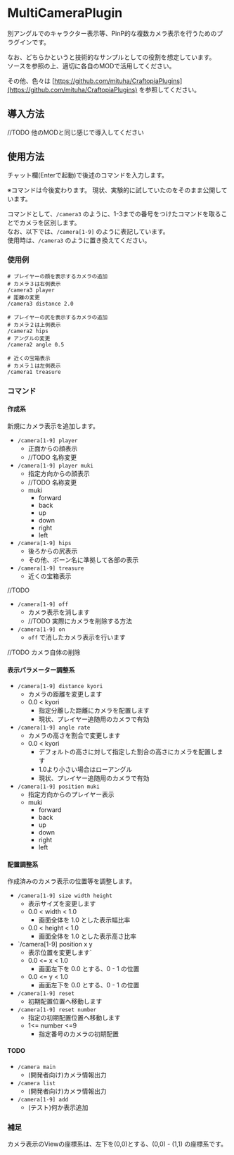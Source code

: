 ﻿MultiCameraPlugin
===============================

別アングルでのキャラクター表示等、PinP的な複数カメラ表示を行うためのプラグインです。  

なお、どちらかというと技術的なサンプルとしての役割を想定しています。  
ソースを参照の上、適切に各自のMODで活用してください。  

その他、色々は [https://github.com/mituha/CraftopiaPlugins](https://github.com/mituha/CraftopiaPlugins) を参照してください。

## 導入方法
//TODO	他のMODと同じ感じで導入してください


## 使用方法
チャット欄(Enterで起動)で後述のコマンドを入力します。  

※コマンドは今後変わります。
現状、実験的に試していたのをそのまま公開しています。  

コマンドとして、`/camera3` のように、1-3までの番号をつけたコマンドを取ることでカメラを区別します。  
なお、以下では、`/camera[1-9]` のように表記しています。  
使用時は、`/camera3` のように置き換えてください。

### 使用例
```
# プレイヤーの顔を表示するカメラの追加
# カメラ３は右側表示
/camera3 player
# 距離の変更
/camera3 distance 2.0

# プレイヤーの尻を表示するカメラの追加
# カメラ２は上側表示
/camera2 hips
# アングルの変更
/camera2 angle 0.5

# 近くの宝箱表示
# カメラ１は左側表示
/camera1 treasure

```

### コマンド
#### 作成系
新規にカメラ表示を追加します。

* `/camera[1-9] player`
	+ 正面からの顔表示
	+ //TODO 名称変更
* `/camera[1-9] player muki`
	+ 指定方向からの顔表示
	+ //TODO 名称変更
	+ muki
		+ forward
		+ back
		+ up
		+ down
		+ right
		+ left
* `/camera[1-9] hips`
	+ 後ろからの尻表示
	+ その他、ボーン名に準拠して各部の表示
* `/camera[1-9] treasure`
	+ 近くの宝箱表示

//TODO

* `/camera[1-9] off`
	+ カメラ表示を消します
	+ //TODO 実際にカメラを削除する方法
* `/camera[1-9] on`
	+ `off` で消したカメラ表示を行います

//TODO カメラ自体の削除

#### 表示パラメーター調整系
* `/camera[1-9] distance kyori`
	+ カメラの距離を変更します
	+ 0.0 < kyori
		+ 指定分離した距離にカメラを配置します
		+ 現状、プレイヤー追随用のカメラで有効
* `/camera[1-9] angle rate`
	+ カメラの高さを割合で変更します
	+ 0.0 < kyori
		+ デフォルトの高さに対して指定した割合の高さにカメラを配置します
		+ 1.0より小さい場合はローアングル
		+ 現状、プレイヤー追随用のカメラで有効
* `/camera[1-9] position muki`
	+ 指定方向からのプレイヤー表示
	+ muki
		+ forward
		+ back
		+ up
		+ down
		+ right
		+ left

#### 配置調整系
作成済みのカメラ表示の位置等を調整します。

* `/camera[1-9] size width height`
	+ 表示サイズを変更します
	+ 0.0 < width < 1.0
		+ 画面全体を 1.0 とした表示幅比率
	+ 0.0 < height < 1.0
		+ 画面全体を 1.0 とした表示高さ比率
* `/camera[1-9] position x y
	+ 表示位置を変更します`
	+ 0.0 <= x < 1.0
		+ 画面左下を 0.0 とする、0 - 1 の位置
	+ 0.0 <= y < 1.0
		+ 画面左下を 0.0 とする、0 - 1 の位置
* `/camera[1-9] reset`
	+ 初期配置位置へ移動します
* `/camera[1-9] reset number`
	+ 指定の初期配置位置へ移動します
	+ 1<= number <=9
		+ 指定番号のカメラの初期配置

#### TODO
* `/camera main`
	+ (開発者向け)カメラ情報出力
* `/camera list`
	+ (開発者向け)カメラ情報出力
* `/camera[1-9] add`
	+ (テスト)何か表示追加



### 補足
カメラ表示のViewの座標系は、左下を(0,0)とする、(0,0) - (1,1) の座標系です。  

